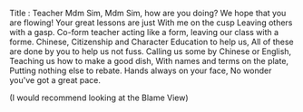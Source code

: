   Title : Teacher
  Mdm Sim, Mdm Sim, how are you doing?
  We hope that you are flowing!
  Your great lessons are just
  With me on the cusp
  Leaving others with a gasp.
  Co-form teacher acting like a form,
  leaving our class with a forme.
  Chinese, Citizenship and Character Education to help us,
  All of these are done by you to help us not fuss.
  Calling us some by Chinese or English,
  Teaching us how to make a good dish,
  With names and terms on the plate,
  Putting nothing else to rebate.
  Hands always on your face,
  No wonder you've got a great pace.
  
  
  
  
  
  
  
  
  
  
  
  
  
  
  
  
  
  
  
  
  
  
  
  
  
  
  (I would recommend looking at the Blame View)
  
  
  
